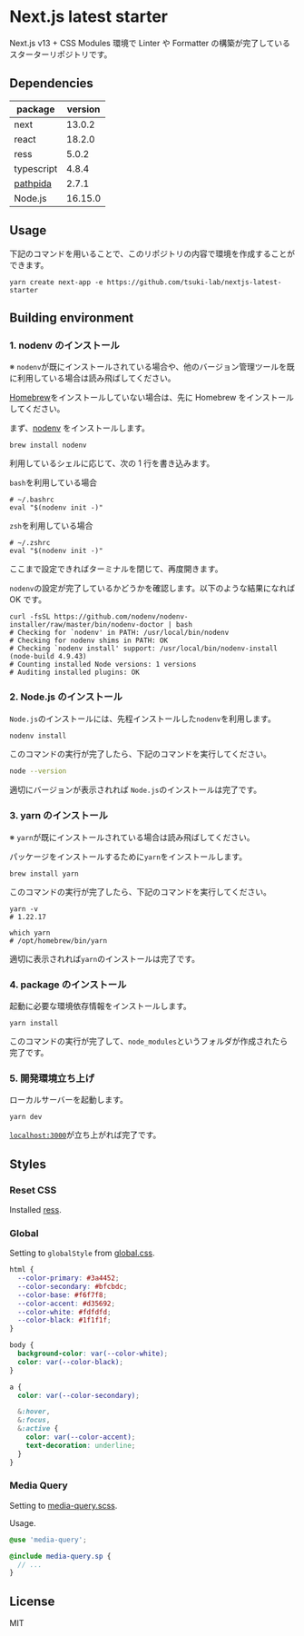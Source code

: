 # Next.js latest starter

Next.js v13 + CSS Modules 環境で Linter や Formatter の構築が完了しているスターターリポジトリです。

## Dependencies

| package                                        | version |
| ---------------------------------------------- | ------- |
| next                                           | 13.0.2  |
| react                                          | 18.2.0  |
| ress                                           | 5.0.2   |
| typescript                                     | 4.8.4   |
| [pathpida](https://github.com/aspida/pathpida) | 2.7.1   |
| Node.js                                        | 16.15.0 |

## Usage

下記のコマンドを用いることで、このリポジトリの内容で環境を作成することができます。

```shell
yarn create next-app -e https://github.com/tsuki-lab/nextjs-latest-starter
```

## Building environment

### 1. nodenv のインストール

※ `nodenv`が既にインストールされている場合や、他のバージョン管理ツールを既に利用している場合は読み飛ばしてください。

[Homebrew](https://brew.sh/)をインストールしていない場合は、先に Homebrew をインストールしてください。

まず、[nodenv](https://github.com/nodenv/nodenv) をインストールします。

```shell
brew install nodenv
```

利用しているシェルに応じて、次の 1 行を書き込みます。

`bash`を利用している場合

```shell
# ~/.bashrc
eval "$(nodenv init -)"
```

`zsh`を利用している場合

```shell
# ~/.zshrc
eval "$(nodenv init -)"
```

ここまで設定できればターミナルを閉じて、再度開きます。

`nodenv`の設定が完了しているかどうかを確認します。以下のような結果になれば OK です。

```shell
curl -fsSL https://github.com/nodenv/nodenv-installer/raw/master/bin/nodenv-doctor | bash
# Checking for `nodenv' in PATH: /usr/local/bin/nodenv
# Checking for nodenv shims in PATH: OK
# Checking `nodenv install' support: /usr/local/bin/nodenv-install (node-build 4.9.43)
# Counting installed Node versions: 1 versions
# Auditing installed plugins: OK
```

### 2. Node.js のインストール

`Node.js`のインストールには、先程インストールした`nodenv`を利用します。

```sh
nodenv install
```

このコマンドの実行が完了したら、下記のコマンドを実行してください。

```sh
node --version
```

適切にバージョンが表示されれば `Node.js`のインストールは完了です。

### 3. yarn のインストール

※ `yarn`が既にインストールされている場合は読み飛ばしてください。

パッケージをインストールするために`yarn`をインストールします。

```shell
brew install yarn
```

このコマンドの実行が完了したら、下記のコマンドを実行してください。

```shell
yarn -v
# 1.22.17

which yarn
# /opt/homebrew/bin/yarn
```

適切に表示されれば`yarn`のインストールは完了です。

### 4. package のインストール

起動に必要な環境依存情報をインストールします。

```shell
yarn install
```

このコマンドの実行が完了して、`node_modules`というフォルダが作成されたら完了です。

### 5. 開発環境立ち上げ

ローカルサーバーを起動します。

```shell
yarn dev
```

[`localhost:3000`](http://localhost:3000)が立ち上がれば完了です。

## Styles

### Reset CSS

Installed [ress](https://github.com/filipelinhares/ress).

### Global

Setting to `globalStyle` from [global.css](./src/styles/global.css).

```css
html {
  --color-primary: #3a4452;
  --color-secondary: #bfcbdc;
  --color-base: #f6f7f8;
  --color-accent: #d35692;
  --color-white: #fdfdfd;
  --color-black: #1f1f1f;
}

body {
  background-color: var(--color-white);
  color: var(--color-black);
}

a {
  color: var(--color-secondary);

  &:hover,
  &:focus,
  &:active {
    color: var(--color-accent);
    text-decoration: underline;
  }
}
```

### Media Query

Setting to [media-query.scss](./src/styles/media-query.scss).

Usage.

```scss
@use 'media-query';

@include media-query.sp {
  // ...
}
```

## License

MIT
